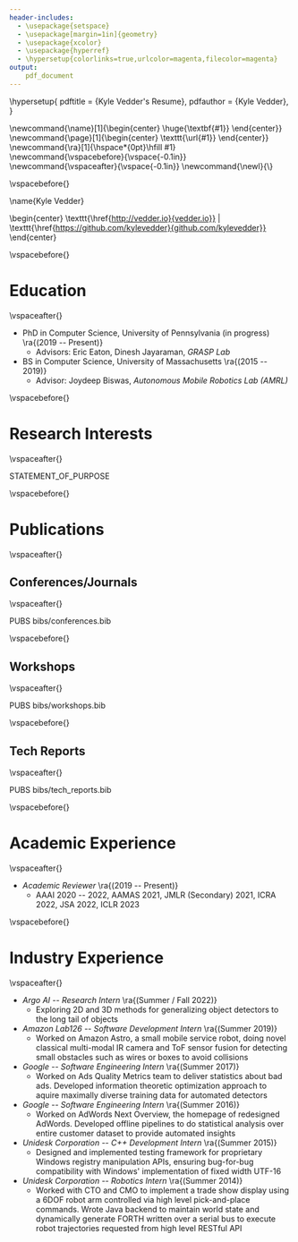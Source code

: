 ```yaml
---
header-includes:
  - \usepackage{setspace}
  - \usepackage[margin=1in]{geometry}
  - \usepackage{xcolor}
  - \usepackage{hyperref}
  - \hypersetup{colorlinks=true,urlcolor=magenta,filecolor=magenta}
output:
    pdf_document
---
```

\hypersetup{
    pdftitle = {Kyle Vedder's Resume},
    pdfauthor = {Kyle Vedder},
}

\newcommand{\name}[1]{\begin{center} \huge{\textbf{#1}} \end{center}}
\newcommand{\page}[1]{\begin{center} \texttt{\url{#1}} \end{center}}
\newcommand{\ra}[1]{\hspace*{0pt}\hfill #1}
\newcommand{\vspacebefore}{\vspace{-0.1in}}
\newcommand{\vspaceafter}{\vspace{-0.1in}}
\newcommand{\newl}{\\}

\vspacebefore{}

\name{Kyle Vedder}

\begin{center} \texttt{\href{http://vedder.io}{vedder.io}} |  \texttt{\href{https://github.com/kylevedder}{github.com/kylevedder}} \end{center}


\vspacebefore{}

# Education

\vspaceafter{}

 - PhD in Computer Science, University of Pennsylvania (in progress) \ra{(2019 -- Present)}
     - Advisors: Eric Eaton, Dinesh Jayaraman, _GRASP Lab_
 - BS in Computer Science, University of Massachusetts \ra{(2015 -- 2019)}
     - Advisor: Joydeep Biswas, _Autonomous Mobile Robotics Lab (AMRL)_

\vspacebefore{}

# Research Interests

\vspaceafter{}

STATEMENT_OF_PURPOSE

\vspacebefore{}

# Publications

\vspaceafter{}

## Conferences/Journals

 \vspaceafter{}

PUBS bibs/conferences.bib

\vspacebefore{}

## Workshops

\vspaceafter{}

PUBS bibs/workshops.bib

\vspacebefore{}

## Tech Reports

\vspaceafter{}

PUBS bibs/tech_reports.bib

\vspacebefore{}

<!-- ## In Submission

\vspaceafter{}

 

\vspacebefore{} -->

# Academic Experience

\vspaceafter{}

- _Academic Reviewer_ \ra{(2019 -- Present)}
    - AAAI 2020 -- 2022, AAMAS 2021, JMLR (Secondary) 2021, ICRA 2022, JSA 2022, ICLR 2023

\vspacebefore{}

# Industry Experience

\vspaceafter{}

- _Argo AI -- Research Intern_ \ra{(Summer / Fall 2022)}
    - Exploring 2D and 3D methods for generalizing object detectors to the long tail of objects
- _Amazon Lab126 -- Software Development Intern_ \ra{(Summer 2019)}
    - Worked on Amazon Astro, a small mobile service robot, doing novel classical multi-modal IR camera and ToF sensor fusion for detecting small obstacles such as wires or boxes to avoid collisions
- _Google -- Software Engineering Intern_ \ra{(Summer 2017)}
    - Worked on Ads Quality Metrics team to deliver statistics about bad ads. Developed information theoretic optimization approach to aquire maximally diverse training data for automated detectors
- _Google -- Software Engineering Intern_ \ra{(Summer 2016)}
    - Worked on AdWords Next Overview, the homepage of redesigned AdWords. Developed offline pipelines to do statistical analysis over entire customer dataset to provide automated insights
- _Unidesk Corporation -- C++ Development Intern_ \ra{(Summer 2015)}
    - Designed and implemented testing framework for proprietary Windows registry manipulation APIs, ensuring bug-for-bug compatibility with Windows' implementation of fixed width UTF-16
- _Unidesk Corporation -- Robotics Intern_ \ra{(Summer 2014)}
    - Worked with CTO and CMO to implement a trade show display using a 6DOF robot arm controlled via high level pick-and-place commands. Wrote Java backend to maintain world state and dynamically generate FORTH written over a serial bus to execute robot trajectories requested from high level RESTful API
